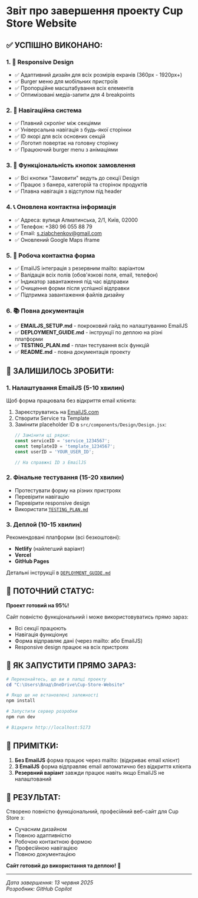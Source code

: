 # Звіт про завершення проекту Cup Store Website

## ✅ УСПІШНО ВИКОНАНО:

### 1. 📱 Responsive Design
- ✅ Адаптивний дизайн для всіх розмірів екранів (360px - 1920px+)
- ✅ Burger меню для мобільних пристроїв
- ✅ Пропорційне масштабування всіх елементів
- ✅ Оптимізовані медіа-запити для 4 breakpoints

### 2. 🧭 Навігаційна система
- ✅ Плавний скролінг між секціями
- ✅ Універсальна навігація з будь-якої сторінки
- ✅ ID якорі для всіх основних секцій
- ✅ Логотип повертає на головну сторінку
- ✅ Працюючий burger menu з анімаціями

### 3. 🛒 Функціональність кнопок замовлення
- ✅ Всі кнопки "Замовити" ведуть до секції Design
- ✅ Працює з банера, категорій та сторінок продуктів
- ✅ Плавна навігація з відступом під header

### 4. 📞 Оновлена контактна інформація
- ✅ Адреса: вулиця Алматинська, 2/1, Київ, 02000
- ✅ Телефон: +380 96 055 88 79
- ✅ Email: s.ziabchenkov@gmail.com
- ✅ Оновлений Google Maps iframe

### 5. 📧 Робоча контактна форма
- ✅ EmailJS інтеграція з резервним mailto: варіантом
- ✅ Валідація всіх полів (обов'язкові поля, email, телефон)
- ✅ Індикатор завантаження під час відправки
- ✅ Очищення форми після успішної відправки
- ✅ Підтримка завантаження файлів дизайну

### 6. 📚 Повна документація
- ✅ **EMAILJS_SETUP.md** - покроковий гайд по налаштуванню EmailJS
- ✅ **DEPLOYMENT_GUIDE.md** - інструкції по деплою на різні платформи
- ✅ **TESTING_PLAN.md** - план тестування всіх функцій
- ✅ **README.md** - повна документація проекту

## 🔧 ЗАЛИШИЛОСЬ ЗРОБИТИ:

### 1. Налаштування EmailJS (5-10 хвилин)
Щоб форма працювала без відкриття email клієнта:

1. Зареєструватись на [EmailJS.com](https://emailjs.com)
2. Створити Service та Template
3. Замінити placeholder ID в `src/components/Design/Design.jsx`:
   ```javascript
   // Замінити ці рядки:
   const serviceID = 'service_1234567';
   const templateID = 'template_1234567'; 
   const userID = 'YOUR_USER_ID';
   
   // На справжні ID з EmailJS
   ```

### 2. Фінальне тестування (15-20 хвилин)
- Протестувати форму на різних пристроях
- Перевірити навігацію
- Перевірити responsive design
- Використати [`TESTING_PLAN.md`](./TESTING_PLAN.md)

### 3. Деплой (10-15 хвилин)
Рекомендовані платформи (всі безкоштовні):
- **Netlify** (найлегший варіант)
- **Vercel** 
- **GitHub Pages**

Детальні інструкції в [`DEPLOYMENT_GUIDE.md`](./DEPLOYMENT_GUIDE.md)

## 🎯 ПОТОЧНИЙ СТАТУС:

**Проект готовий на 95%!** 

Сайт повністю функціональний і може використовуватись прямо зараз:
- Всі секції працюють
- Навігація функціонує
- Форма відправляє дані (через mailto: або EmailJS)
- Responsive design працює на всіх пристроях

## 🚀 ЯК ЗАПУСТИТИ ПРЯМО ЗАРАЗ:

```powershell
# Переконайтесь, що ви в папці проекту
cd "C:\Users\Влад\OneDrive\Cup-Store-Website"

# Якщо ще не встановлені залежності
npm install

# Запустити сервер розробки
npm run dev

# Відкрити http://localhost:5173
```

## 📝 ПРИМІТКИ:

1. **Без EmailJS** форма працює через mailto: (відкриває email клієнт)
2. **З EmailJS** форма відправляє email автоматично без відкриття клієнта
3. **Резервний варіант** завжди працює навіть якщо EmailJS не налаштований

## 🎉 РЕЗУЛЬТАТ:

Створено повністю функціональний, професійний веб-сайт для Cup Store з:
- Сучасним дизайном
- Повною адаптивністю  
- Робочою контактною формою
- Професійною навігацією
- Повною документацією

**Сайт готовий до використання та деплою!** 🚀

---

*Дата завершення: 13 червня 2025*  
*Розробник: GitHub Copilot*

